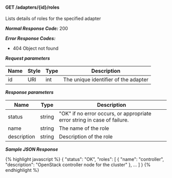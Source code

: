 <h4>GET /adapters/{id}/roles</h4>
Lists details of roles for the specified adapter


***Normal Response Code:*** 200

***Error Response Codes:***

  * 404 Object not found

***Request parameters***

<table class="table table-bordered table-striped">
<thead><th>Name</th>
<th>Style</th>
<th>Type</th>
<th>Description</th>

</thead>

<tbody>
<tr>
<td>id</td>
<td>URI</td>
<td>int </td>
<td>The unique identifier of the adapter</td>
</tr>

</tbody>
</table>



***Response parameters***

<table class="table table-bordered table-striped">
<thead><th>Name</th>
<th>Type</th>
<th>Description</th>

</thead>

<tbody>

<tr>
<td>status</td>
<td>string </td>
<td>"OK" if no error occurs, or appropriate error string in case of failure.
</td>
</tr>


<tr>
<td>name</td>
<td>string </td>
<td>The name of the role
</td>
</tr>


<tr>
<td>description</td>
<td>string</td>
<td>Description of the role</td>
</tr>



</tbody>
</table>




***Sample JSON Response***


{% highlight javascript %}
{
    "status": "OK",
    "roles": [
        { 
            "name": "controller",
            "description": "OpenStack controller node for the cluster"
        },
        ...
    ]
}
{% endhighlight  %}
